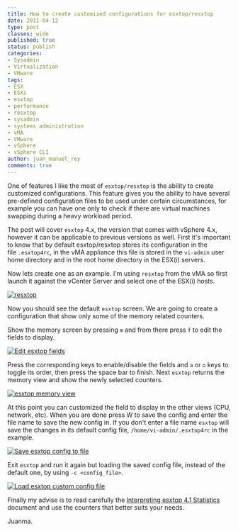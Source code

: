```yaml
---
title: How to create customized configurations for esxtop/resxtop
date: 2011-04-12
type: post
classes: wide
published: true
status: publish
categories:
- Sysadmin
- Virtualization
- VMware
tags:
- ESX
- ESXi
- esxtop
- performance
- resxtop
- sysadmin
- systems administration
- vMA
- VMware
- vSphere
- vSphere CLI
author: juan_manuel_rey
comments: true
---
```


One of features I like the most of `esxtop/resxtop` is the ability to create customized configurations. This feature gives you the ability to have several pre-defined configuration files to be used under certain circumstances, for example you can have one only to check if there are virtual machines swapping during a heavy workload period.

The post will cover `esxtop` 4.x, the version that comes with vSphere 4.x, however it can be applicable to previous versions as well. First it's important to know that by default esxtop/resxtop stores its configuration in the file `.esxtop4rc`, in the vMA appliance this file is stored in the `vi-admin` user home directory and in the root home directory in the ESX(i) servers.

Now lets create one as an example. I'm using `resxtop` from the vMA so first launch it against the vCenter Server and select one of the ESX(i) hosts.

[![](/assets/images/resxtop1.png "resxtop")]({{site.url}}/assets/images/resxtop1.png)

Now you should see the default `esxtop` screen. We are going to create a configuration that show only some of the memory related counters.

Show the memory screen by pressing `m` and from there press `f` to edit the fields to display.

[![](/assets/images/esxtop_edit_fields2.png "Edit esxtop fields")]({{site.url}}/assets/images/esxtop_edit_fields2.png)

Press the corresponding keys to enable/disable the fields and `a` or `o` keys to toggle its order, then press the space bar to finish. Next `esxtop` returns the memory view and show the newly selected counters.

[![](/assets/images/memory.png "esxtop memory view")]({{site.url}}/assets/images/memory.png)

At this point you can customized the field to display in the other views (CPU, network, etc). When you are done press W to save the config and enter the file name to save the new config in. If you don't enter a file name `esxtop` will save the changes in its default config file, `/home/vi-admin/.esxtop4rc` in the example.

[![](/assets/images/save_custom_file.png "Save esxtop config to file")]({{site.url}}/assets/images/save_custom_file.png)

Exit `esxtop` and run it again but loading the saved config file, instead of the default one, by using `-c <config_file>`.

[![](/assets/images/load_custom_config.png "Load esxtop custom config file")]({{site.url}}/assets/images/load_custom_config.png)

Finally my advise is to read carefully the [Interpreting esxtop 4.1 Statistics](http://communities.vmware.com/docs/DOC-11812 "Interpreting esxtop 4.1 Statistics") document and use the counters that better suits your needs.

Juanma.
